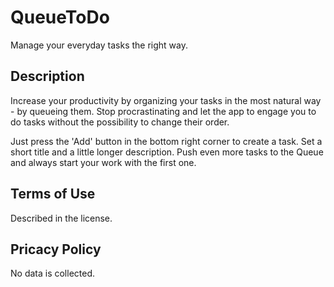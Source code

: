 # QueueToDo
Manage your everyday tasks the right way.

## Description
Increase your productivity by organizing your tasks in the most natural way -
by queueing them. Stop procrastinating and let the app to engage you to do tasks
without the possibility to change their order.

Just press the 'Add' button in the bottom right corner to create a task. Set
a short title and a little longer description. Push even more tasks to
the Queue and always start your work with the first one.

## Terms of Use
Described in the license.

## Pricacy Policy
No data is collected.
